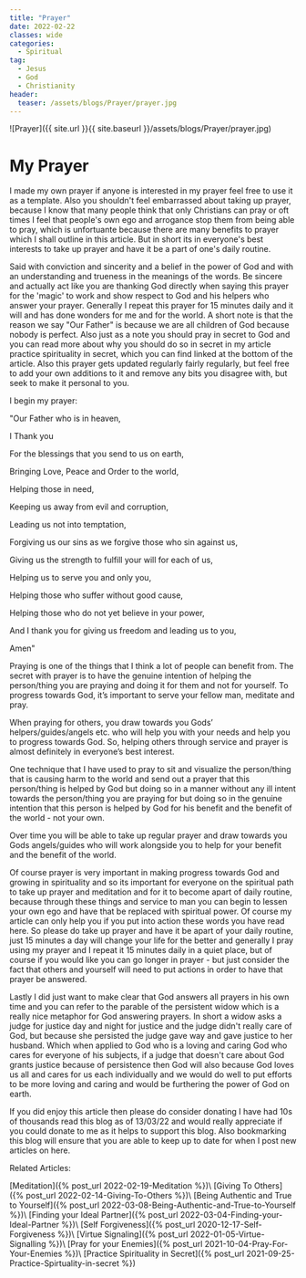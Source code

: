 ```yaml
---
title: "Prayer"
date: 2022-02-22
classes: wide
categories:
  - Spiritual 
tag:
  - Jesus
  - God
  - Christianity
header: 
  teaser: /assets/blogs/Prayer/prayer.jpg
---
```


![Prayer]({{ site.url }}{{ site.baseurl }}/assets/blogs/Prayer/prayer.jpg)

# My Prayer

I made my own prayer if anyone is interested in my prayer feel free to use it as a template. Also you shouldn't feel embarrassed about taking up prayer, because I know that many people think that only Christians can pray or oft times I feel that people's own ego and arrogance stop them from being able to pray, which is unfortuante because there are many benefits to prayer which I shall outline in this article. But in short its in everyone's best interests to take up prayer and have it be a part of one's daily routine.

Said with conviction and sincerity and a belief in the power of God and with an understanding and trueness in the meanings of the words. Be sincere and actually act like you are thanking God directly when saying this prayer for the 'magic' to work and show respect to God and his helpers who answer your prayer. Generally I repeat this prayer for 15 minutes daily and it will and has done wonders for me and for the world. A short note is that the reason we say "Our Father" is because we are all children of God because nobody is perfect. Also just as a note you should pray in secret to God and you can read more about why you should do so in secret in my article practice spirituality in secret, which you can find linked at the bottom of the article. Also this prayer gets updated regularly fairly regularly, but feel free to add your own additions to it and remove any bits you disagree with, but seek to make it personal to you.

I begin my prayer:

"Our Father who is in heaven,

I Thank you 

For the blessings that you send to us on earth,

Bringing Love, Peace and Order to the world,

Helping those in need,

Keeping us away from evil and corruption, 

Leading us not into temptation,

Forgiving us our sins as we forgive those who sin against us,

Giving us the strength to fulfill your will for each of us,

Helping us to serve you and only you,

Helping those who suffer without good cause,

Helping those who do not yet believe in your power,

And I thank you for giving us freedom and leading us to you,

Amen"

Praying is one of the things that I think a lot of people can benefit from. The secret with prayer is to have the genuine intention of helping the person/thing you are praying and doing it for them and not for yourself. To progress towards God, it’s important to serve your fellow man, meditate and pray. 

When praying for others, you draw towards you Gods’ helpers/guides/angels etc. who will help you with your needs and help you to progress towards God. So, helping others through service and prayer is almost definitely in everyone’s best interest.

One technique that I have used to pray to sit and visualize the person/thing that is causing harm to the world and send out a prayer that this person/thing is helped by God but doing so in a manner without any ill intent towards the person/thing you are praying for but doing so in the genuine intention that this person is helped by God for his benefit and the benefit of the world - not your own.

Over time you will be able to take up regular prayer and draw towards you Gods angels/guides who will work alongside you to help for your benefit and the benefit of the world.

Of course prayer is very important in making progress towards God and growing in spirituality and so its important for everyone on the spiritual path to take up prayer and meditation and for it to become apart of daily routine, because through these things and service to man you can begin to lessen your own ego and have that be replaced with spiritual power. Of course my article can only help you if you put into action these words you have read here. So please do take up prayer and have it be apart of your daily routine, just 15 minutes a day will change your life for the better and generally I pray using my prayer and I repeat it 15 minutes daily in a quiet place, but of course if you would like you can go longer in prayer - but just consider the fact that others and yourself will need to put actions in order to have that prayer be answered.

Lastly I did just want to make clear that God answers all prayers in his own time and you can refer to the parable of the persistent widow which is a really nice metaphor for God answering prayers. In short a widow asks a judge for justice day and night for justice and the judge didn't really care of God, but because she persisted the judge gave way and gave justice to her husband. Which when applied to God who is a loving and caring God who cares for everyone of his subjects, if a judge that doesn't care about God grants justice because of persistence then God will also because God loves us all and cares for us each individually and we would do well to put efforts to be more loving and caring and would be furthering the power of God on earth.

If you did enjoy this article then please do consider donating I have had 10s of thousands read this blog as of 13/03/22 and would really appreciate if you could donate to me as it helps to support this blog. Also bookmarking this blog will ensure that you are able to keep up to date for when I post new articles on here.

Related Articles:

[Meditation]({% post_url 2022-02-19-Meditation %})\\
[Giving To Others]({% post_url 2022-02-14-Giving-To-Others %})\\
[Being Authentic and True to Yourself]({% post_url 2022-03-08-Being-Authentic-and-True-to-Yourself %})\\
[Finding your Ideal Partner]({% post_url 2022-03-04-Finding-your-Ideal-Partner %})\\
[Self Forgiveness]({% post_url 2020-12-17-Self-Forgiveness %})\\
[Virtue Signaling]({% post_url 2022-01-05-Virtue-Signalling %})\\
[Pray for your Enemies]({% post_url 2021-10-04-Pray-For-Your-Enemies %})\\
[Practice Spirituality in Secret]({% post_url 2021-09-25-Practice-Spirtuality-in-secret %})
